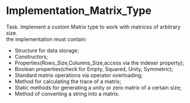 # Implementation_Matrix_Type
Task. Implement a custom Matrix type to work with matrices
of arbitrary size.  
the implementation must contain:  
- Structure for data storage;
- Constructors;
- Properties(Rows_Size,Columns_Size,access via the indexer property);
- Boolean properties(check for Empty, Squared, Unity, Symmetric);
- Standard matrix operations via operator overloading;
- Method for calculating the trace of a matrix;
- Static methods for generating a unity or zero matrix of a certain size;
- Method of converting a string into a matrix.

